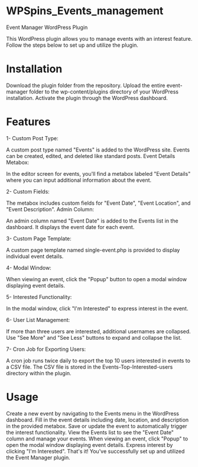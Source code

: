 # WPSpins_Events_management

Event Manager WordPress Plugin

This WordPress plugin allows you to manage events with an interest feature. Follow the steps below to set up and utilize the plugin.

# Installation

Download the plugin folder from the repository.
Upload the entire event-manager folder to the wp-content/plugins directory of your WordPress installation.
Activate the plugin through the WordPress dashboard.

# Features

1- Custom Post Type:

A custom post type named "Events" is added to the WordPress site.
Events can be created, edited, and deleted like standard posts.
Event Details Metabox:

In the editor screen for events, you'll find a metabox labeled "Event Details" where you can input additional information about the event.

2- Custom Fields:

The metabox includes custom fields for "Event Date", "Event Location", and "Event Description".
Admin Column:

An admin column named "Event Date" is added to the Events list in the dashboard. It displays the event date for each event.

3- Custom Page Template:

A custom page template named single-event.php is provided to display individual event details.

4- Modal Window:

When viewing an event, click the "Popup" button to open a modal window displaying event details.

5- Interested Functionality:

In the modal window, click "I'm Interested" to express interest in the event.

6- User List Management:

If more than three users are interested, additional usernames are collapsed. Use "See More" and "See Less" buttons to expand and collapse the list.

7- Cron Job for Exporting Users:

A cron job runs twice daily to export the top 10 users interested in events to a CSV file.
The CSV file is stored in the Events-Top-Interested-users directory within the plugin.

# Usage

Create a new event by navigating to the Events menu in the WordPress dashboard.
Fill in the event details including date, location, and description in the provided metabox.
Save or update the event to automatically trigger the interest functionality.
View the Events list to see the "Event Date" column and manage your events.
When viewing an event, click "Popup" to open the modal window displaying event details. Express interest by clicking "I'm Interested".
That's it! You've successfully set up and utilized the Event Manager plugin.
